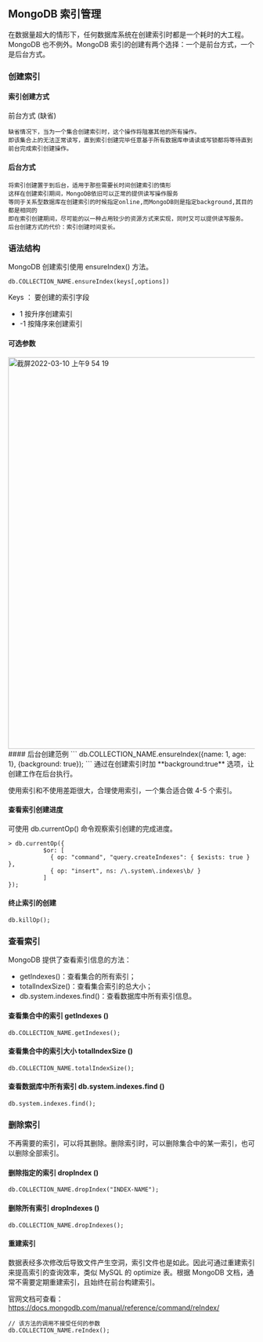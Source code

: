 ## MongoDB 索引管理
在数据量超大的情形下，任何数据库系统在创建索引时都是一个耗时的大工程。MongoDB 也不例外。MongoDB 索引的创建有两个选择：一个是前台方式，一个是后台方式。
### 创建索引
#### 索引创建方式
前台方式 (缺省)
```
缺省情况下，当为一个集合创建索引时，这个操作将阻塞其他的所有操作。
即该集合上的无法正常读写，直到索引创建完毕任意基于所有数据库申请读或写锁都将等待直到前台完成索引创建操作。
```
#### 后台方式
```
将索引创建置于到后台，适用于那些需要长时间创建索引的情形
这样在创建索引期间，MongoDB依旧可以正常的提供读写操作服务
等同于关系型数据库在创建索引的时候指定online,而MongoDB则是指定background,其目的都是相同的
即在索引创建期间，尽可能的以一种占用较少的资源方式来实现，同时又可以提供读写服务。
后台创建方式的代价：索引创建时间变长。
```
### 语法结构
MongoDB 创建索引使用 ensureIndex() 方法。
```
db.COLLECTION_NAME.ensureIndex(keys[,options])
```
Keys ： 要创建的索引字段
* 1 按升序创建索引
* -1 按降序来创建索引

#### 可选参数
<img width="798" alt="截屏2022-03-10 上午9 54 19" src="https://user-images.githubusercontent.com/6757408/157572744-f2c66cec-8e9f-4017-ab9d-7debad26aeba.png">
#### 后台创建范例
```
db.COLLECTION_NAME.ensureIndex({name: 1, age: 1}, {background: true});
```
通过在创建索引时加 **background:true** 选项，让创建工作在后台执行。

使用索引和不使用差距很大，合理使用索引，一个集合适合做 4-5 个索引。
#### 查看索引创建进度
可使用 db.currentOp() 命令观察索引创建的完成进度。
```
> db.currentOp({
          $or: [
            { op: "command", "query.createIndexes": { $exists: true } },
            { op: "insert", ns: /\.system\.indexes\b/ }
          ]
});
```
#### 终止索引的创建
```
db.killOp();
```
### 查看索引
MongoDB 提供了查看索引信息的方法：
* getIndexes()：查看集合的所有索引；
* totalIndexSize()：查看集合索引的总大小；
* db.system.indexes.find()：查看数据库中所有索引信息。

#### 查看集合中的索引 getIndexes ()
```
db.COLLECTION_NAME.getIndexes();
```
#### 查看集合中的索引大小 totalIndexSize ()
```
db.COLLECTION_NAME.totalIndexSize();
```
#### 查看数据库中所有索引 db.system.indexes.find ()
```
db.system.indexes.find();
```
### 删除索引
不再需要的索引，可以将其删除。删除索引时，可以删除集合中的某一索引，也可以删除全部索引。

#### 删除指定的索引 dropIndex ()
```
db.COLLECTION_NAME.dropIndex("INDEX-NAME");
```
#### 删除所有索引 dropIndexes ()
```
db.COLLECTION_NAME.dropIndexes();
```
#### 重建索引
数据表经多次修改后导致文件产生空洞，索引文件也是如此。因此可通过重建索引来提高索引的查询效率，类似 MySQL 的 optimize 表。根据 MongoDB 文档，通常不需要定期重建索引，且始终在前台构建索引。

官网文档可查看：https://docs.mongodb.com/manual/reference/command/reIndex/
```
// 该方法的调用不接受任何的参数
db.COLLECTION_NAME.reIndex();
```
